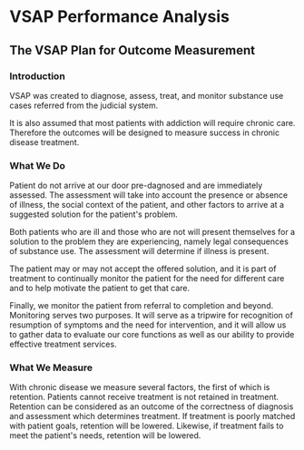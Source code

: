 # VSAP Performance Analysis

## The VSAP Plan for Outcome Measurement

### Introduction

VSAP was created to diagnose, assess, treat, and monitor substance use cases
referred from the judicial system.

It is also assumed that most patients with addiction will require chronic care.
Therefore the outcomes will be designed to measure success in chronic disease 
treatment.


### What We Do

Patient do not arrive at our door pre-dagnosed and are immediately assessed. The
assessment will take into account the presence or absence of illness, the
social context of the patient, and other factors to arrive at a suggested
solution for the patient's problem.

Both patients who are ill and those who are not will present themselves for a 
solution to the problem they are experiencing, namely legal consequences of 
substance use. The assessment will determine if illness is present.

The patient may or may not accept the offered solution, and it is part of 
treatment to continually monitor the patient for the need for different care and to 
help motivate the patient to get that care.

Finally, we monitor the patient from referral to completion and beyond. Monitoring
serves two purposes. It will serve as a tripwire for recognition of resumption
of symptoms and the need for intervention, and it will allow us to gather data
to evaluate our core functions as well as our ability to provide effective treatment
services. 


### What We Measure

With chronic disease we measure several factors, the first of which is retention.
Patients cannot receive treatment is not retained in treatment. Retention can be
considered as an outcome of the correctness of diagnosis and assessment which
determines treatment. If treatment is poorly matched with patient goals, retention 
will be lowered. Likewise, if treatment fails to meet the patient's needs, retention
will be lowered.
